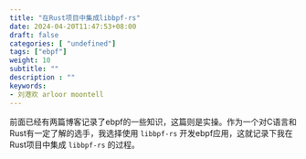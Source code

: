 ```yaml
---
title: "在Rust项目中集成libbpf-rs"
date: 2024-04-20T11:47:53+08:00
draft: false
categories: [ "undefined"]
tags: ["ebpf"]
weight: 10
subtitle: ""
description : ""
keywords:
- 刘港欢 arloor moontell
---
```


前面已经有两篇博客记录了ebpf的一些知识，这篇则是实操。作为一个对C语言和Rust有一定了解的选手，我选择使用 `libbpf-rs` 开发ebpf应用，这就记录下我在Rust项目中集成 `libbpf-rs` 的过程。

<!--more-->